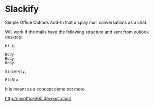 # Slackify

Simple Office Outlook Add-In that display mail conversations as a chat.

Will work if the mails have the following structure and sent from outlook desktop:

```
Hi X,

Body
Body
Body

Sincerely,

BlaBla
```

It is meant as a concept demo not more.

http://msoffice365.devpost.com/
